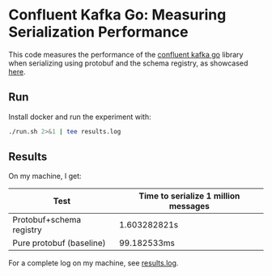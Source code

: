 # Confluent Kafka Go: Measuring Serialization Performance

This code measures the performance of the [confluent kafka
go](https://docs.confluent.io/platform/current/clients/confluent-kafka-go/index.html)
library when serializing using protobuf and the schema registry, as showcased
[here](https://github.com/confluentinc/confluent-kafka-go/blob/master/examples/protobuf_producer_example/protobuf_producer_example.go).

## Run

Install docker and run the experiment with:

```bash
./run.sh 2>&1 | tee results.log
```

## Results

On my machine, I get:

| Test                     | Time to serialize 1 million messages |
| ------------------------ | ------------------------------------ |
| Protobuf+schema registry | 1.603282821s                         |
| Pure protobuf (baseline) | 99.182533ms                          |

For a complete log on my machine, see [results.log](results.log).

